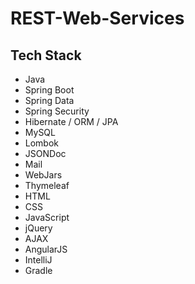 # REST-Web-Services
## Tech Stack
*  Java
*  Spring Boot
*  Spring Data
*  Spring Security
*  Hibernate / ORM / JPA
*  MySQL
*  Lombok
*  JSONDoc
*  Mail
*  WebJars
*  Thymeleaf
*  HTML
*  CSS
*  JavaScript
*  jQuery
*  AJAX
*  AngularJS
*  IntelliJ
*  Gradle
